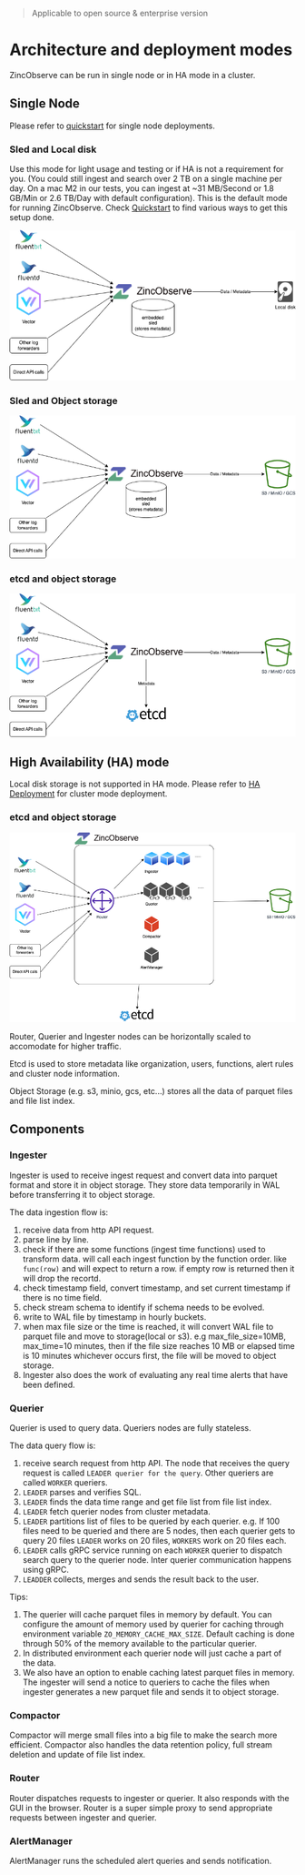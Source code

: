 > Applicable to open source & enterprise version
# Architecture and deployment modes

ZincObserve can be run in single node or in HA mode in a cluster. 

## Single Node

Please refer to [quickstart](/ZincObserve/quickstart) for single node deployments.

### Sled and Local disk

Use this mode for light usage and testing or if HA is not a requirement for you. (You could still ingest and search over 2 TB on a single machine per day. On a mac M2 in our tests, you can ingest at ~31 MB/Second or 1.8 GB/Min or 2.6 TB/Day with default configuration). This is the default mode for running ZincObserve. Check [Quickstart](/ZincObserve/quickstart) to find various ways to get this setup done.

![Single node architecture using Sled and local disk](./images/arch-sled-local.png)

### Sled and Object storage

![Single node architecture using sled and s3](./images/arch-sled-s3.png)

### etcd and object storage

![Single node architecture using etcd and s3](./images/arch-etcd-s3.png)

## High Availability (HA) mode

Local disk storage is not supported in HA mode. Please refer to [HA Deployment](/ZincObserve/ha_deployment) for cluster mode deployment.

### etcd and object storage
![Single node architecture using etcd and s3](./images/arch-ha.png)

Router, Querier and Ingester nodes can be horizontally scaled to accomodate for higher traffic.

Etcd is used to store metadata like organization, users, functions, alert rules and cluster node information.

Object Storage (e.g. s3, minio, gcs, etc...) stores all the data of parquet files and file list index.

## Components

### Ingester

Ingester is used to receive ingest request and convert data into parquet format and store it in object storage. They store data temporarily in WAL before transferring it to object storage.

The data ingestion flow is:

1. receive data from http API request.
1. parse line by line.
1. check if there are some functions (ingest time functions) used to transform data. will call each ingest function by the function order. like `func(row)` and will expect to return a row. if empty row is returned then it will drop the recortd.
1. check timestamp field, convert timestamp, and set current timestamp if there is no time field.
1. check stream schema to identify if schema needs to be evolved.
1. write to WAL file by timestamp in hourly buckets.
1. when max file size or the time is reached, it will convert WAL file to parquet file and move to storage(local or s3). e.g max_file_size=10MB, max_time=10 minutes, then if the file size reaches 10 MB or elapsed time is 10 minutes whichever occurs first, the file will be moved to object storage.
1. Ingester also does the work of evaluating any real time alerts that have been defined.

### Querier

Querier is used to query data. Queriers nodes are fully stateless.

The data query flow is:

1. receive search request from http API. The node that receives the query request is called `LEADER querier for the query`. Other queriers are called `WORKER` queriers.
1. `LEADER` parses and verifies SQL.
1. `LEADER` finds the data time range and get file list from file list index.
1. `LEADER` fetch querier nodes from cluster metadata.
1. `LEADER` partitions list of files to be queried by each querier. e.g. If 100 files need to be queried and there are 5 nodes, then each querier gets to query 20 files `LEADER` works on 20 files, `WORKERS` work on 20 files each.
1. `LEADER` calls gRPC service running on each `WORKER` querier to dispatch search query to the querier node. Inter querier communication happens using gRPC.
1. `LEADDER` collects, merges and sends the result back to the user.

Tips:

1. The querier will cache parquet files in memory by default. You can configure the amount of memory used by querier for caching through environment variable `ZO_MEMORY_CACHE_MAX_SIZE`.  Default caching is done through 50% of the memory available to the particular querier.
1. In distributed environment each querier node will just cache a part of the data.
1. We also have an option to enable caching latest parquet files in memory. The ingester will send a notice to queriers to cache the files when ingester generates a new parquet file and sends it to object storage.

### Compactor

Compactor will merge small files into a big file to make the search more efficient. Compactor also handles the data retention policy, full stream deletion and update of file list index.

### Router

Router dispatches requests to ingester or querier. It also responds with the GUI in the browser. Router is a super simple proxy to send appropriate requests between ingester and querier.

### AlertManager

AlertManager runs the scheduled alert queries and sends notification.
